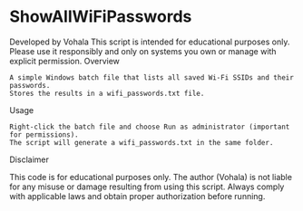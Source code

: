 # ShowAllWiFiPasswords

Developed by Vohala
This script is intended for educational purposes only. Please use it responsibly and only on systems you own or manage with explicit permission.
Overview

    A simple Windows batch file that lists all saved Wi-Fi SSIDs and their passwords.
    Stores the results in a wifi_passwords.txt file.

Usage

    Right-click the batch file and choose Run as administrator (important for permissions).
    The script will generate a wifi_passwords.txt in the same folder.

Disclaimer

This code is for educational purposes only. The author (Vohala) is not liable for any misuse or damage resulting from using this script. Always comply with applicable laws and obtain proper authorization before running.
